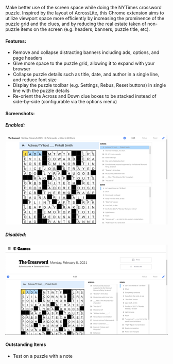 Make better use of the screen space while doing the NYTimes crossword puzzle. Inspired by the layout of AcrossLite, this Chrome extension aims to utilize viewport space more efficiently by increasing the prominence of the puzzle grid and the clues, and by reducing the real estate taken of non-puzzle items on the screen (e.g. headers, banners, puzzle title, etc). 

#### Features:
+ Remove and collapse distracting banners including ads, options, and page headers
+ Give more space to the puzzle grid, allowing it to expand with your browser
+ Collapse puzzle details such as title, date, and author in a single line, and reduce font size
+ Display the puzzle toolbar (e.g. Settings, Rebus, Reset buttons) in single line with the puzzle details
+ Re-orient the Across and Down clue boxes to be stacked instead of side-by-side (configurable via the options menu)

#### Screenshots:

##### Enabled:
![Extension Enabled](screenshots/extension-enabled.png)

##### Disabled:
![Extension Disabled](screenshots/extension-disabled.png)


#### Outstanding Items
+ Test on a puzzle with a note
